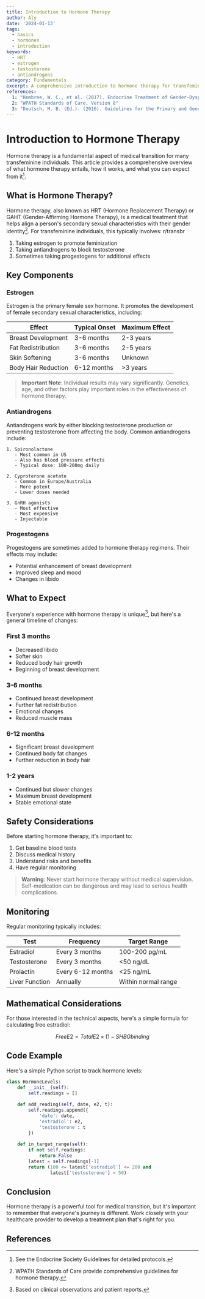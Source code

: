 ```yaml
---
title: Introduction to Hormone Therapy
author: Aly
date: '2024-01-13'
tags:
  - basics
  - hormones
  - introduction
keywords:
  - HRT
  - estrogen
  - testosterone
  - antiandrogens
category: Fundamentals
excerpt: A comprehensive introduction to hormone therapy for transfeminine individuals, covering the basics of hormones, their effects, and what to expect.
references:
  1: "Hembree, W. C., et al. (2017). Endocrine Treatment of Gender-Dysphoric/Gender-Incongruent Persons: An Endocrine Society Clinical Practice Guideline. The Journal of Clinical Endocrinology & Metabolism."
  2: "WPATH Standards of Care, Version 8"
  3: "Deutsch, M. B. (Ed.). (2016). Guidelines for the Primary and Gender-Affirming Care of Transgender and Gender Nonbinary People."
---
```


# Introduction to Hormone Therapy

Hormone therapy is a fundamental aspect of medical transition for many transfeminine individuals. This article provides a comprehensive overview of what hormone therapy entails, how it works, and what you can expect from it[^1].

## What is Hormone Therapy?

Hormone therapy, also known as HRT (Hormone Replacement Therapy) or GAHT (Gender-Affirming Hormone Therapy), is a medical treatment that helps align a person's secondary sexual characteristics with their gender identity[^2]. For transfeminine individuals, this typically involves:
r/transbr
1. Taking estrogen to promote feminization
2. Taking antiandrogens to block testosterone
3. Sometimes taking progestogens for additional effects

## Key Components

### Estrogen

Estrogen is the primary female sex hormone. It promotes the development of female secondary sexual characteristics, including:

| Effect | Typical Onset | Maximum Effect |
|--------|--------------|----------------|
| Breast Development | 3-6 months | 2-3 years |
| Fat Redistribution | 3-6 months | 2-5 years |
| Skin Softening | 3-6 months | Unknown |
| Body Hair Reduction | 6-12 months | >3 years |

> **Important Note**: Individual results may vary significantly. Genetics, age, and other factors play important roles in the effectiveness of hormone therapy.

### Antiandrogens

Antiandrogens work by either blocking testosterone production or preventing testosterone from affecting the body. Common antiandrogens include:

```plaintext
1. Spironolactone
   - Most common in US
   - Also has blood pressure effects
   - Typical dose: 100-200mg daily

2. Cyproterone acetate
   - Common in Europe/Australia
   - More potent
   - Lower doses needed

3. GnRH agonists
   - Most effective
   - Most expensive
   - Injectable
```

### Progestogens

Progestogens are sometimes added to hormone therapy regimens. Their effects may include:

- Potential enhancement of breast development
- Improved sleep and mood
- Changes in libido

## What to Expect

Everyone's experience with hormone therapy is unique[^3], but here's a general timeline of changes:

### First 3 months
- Decreased libido
- Softer skin
- Reduced body hair growth
- Beginning of breast development

### 3-6 months
- Continued breast development
- Further fat redistribution
- Emotional changes
- Reduced muscle mass

### 6-12 months
- Significant breast development
- Continued body fat changes
- Further reduction in body hair

### 1-2 years
- Continued but slower changes
- Maximum breast development
- Stable emotional state

## Safety Considerations

Before starting hormone therapy, it's important to:

1. Get baseline blood tests
2. Discuss medical history
3. Understand risks and benefits
4. Have regular monitoring

> **Warning**: Never start hormone therapy without medical supervision. Self-medication can be dangerous and may lead to serious health complications.

## Monitoring

Regular monitoring typically includes:

| Test | Frequency | Target Range |
|------|-----------|--------------|
| Estradiol | Every 3 months | 100-200 pg/mL |
| Testosterone | Every 3 months | <50 ng/dL |
| Prolactin | Every 6-12 months | <25 ng/mL |
| Liver Function | Annually | Within normal range |

## Mathematical Considerations

For those interested in the technical aspects, here's a simple formula for calculating free estradiol:

```math
Free E2 = Total E2 × (1 - SHBG binding %)
```

## Code Example

Here's a simple Python script to track hormone levels:

```python
class HormoneLevels:
    def __init__(self):
        self.readings = []
    
    def add_reading(self, date, e2, t):
        self.readings.append({
            'date': date,
            'estradiol': e2,
            'testosterone': t
        })
    
    def in_target_range(self):
        if not self.readings:
            return False
        latest = self.readings[-1]
        return (100 <= latest['estradiol'] <= 200 and
                latest['testosterone'] < 50)
```

## Conclusion

Hormone therapy is a powerful tool for medical transition, but it's important to remember that everyone's journey is different. Work closely with your healthcare provider to develop a treatment plan that's right for you.

## References

[^1]: See the Endocrine Society Guidelines for detailed protocols.
[^2]: WPATH Standards of Care provide comprehensive guidelines for hormone therapy.
[^3]: Based on clinical observations and patient reports.